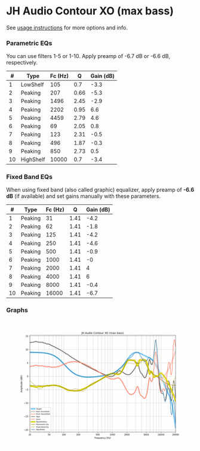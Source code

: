 # JH Audio Contour XO (max bass)
See [usage instructions](https://github.com/jaakkopasanen/AutoEq#usage) for more options and info.

### Parametric EQs
You can use filters 1-5 or 1-10. Apply preamp of -6.7 dB or -6.6 dB, respectively.

|   # | Type      |   Fc (Hz) |    Q |   Gain (dB) |
|-----|-----------|-----------|------|-------------|
|   1 | LowShelf  |       105 | 0.7  |        -3.3 |
|   2 | Peaking   |       207 | 0.66 |        -5.3 |
|   3 | Peaking   |      1496 | 2.45 |        -2.9 |
|   4 | Peaking   |      2202 | 0.95 |         6.6 |
|   5 | Peaking   |      4459 | 2.79 |         4.6 |
|   6 | Peaking   |        69 | 2.05 |         0.8 |
|   7 | Peaking   |       123 | 2.31 |        -0.5 |
|   8 | Peaking   |       496 | 1.87 |        -0.3 |
|   9 | Peaking   |       850 | 2.73 |         0.5 |
|  10 | HighShelf |     10000 | 0.7  |        -3.4 |

### Fixed Band EQs
When using fixed band (also called graphic) equalizer, apply preamp of **-6.6 dB** (if available) and set gains manually with these parameters.

|   # | Type    |   Fc (Hz) |    Q |   Gain (dB) |
|-----|---------|-----------|------|-------------|
|   1 | Peaking |        31 | 1.41 |        -4.2 |
|   2 | Peaking |        62 | 1.41 |        -1.8 |
|   3 | Peaking |       125 | 1.41 |        -4.2 |
|   4 | Peaking |       250 | 1.41 |        -4.6 |
|   5 | Peaking |       500 | 1.41 |        -0.9 |
|   6 | Peaking |      1000 | 1.41 |        -0   |
|   7 | Peaking |      2000 | 1.41 |         4   |
|   8 | Peaking |      4000 | 1.41 |         6   |
|   9 | Peaking |      8000 | 1.41 |        -0.4 |
|  10 | Peaking |     16000 | 1.41 |        -6.7 |

### Graphs
![](./JH%20Audio%20Contour%20XO%20(max%20bass).png)
